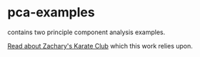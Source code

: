 # pca-examples

contains two principle component analysis examples.

[Read about Zachary's Karate Club](https://en.wikipedia.org/wiki/Zachary%27s_karate_club) which this work relies upon.
